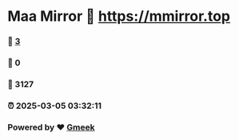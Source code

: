 # Maa Mirror :link: https://mmirror.top 
### :page_facing_up: [3](https://mmirror.top/tag.html) 
### :speech_balloon: 0 
### :hibiscus: 3127 
### :alarm_clock: 2025-03-05 03:32:11 
### Powered by :heart: [Gmeek](https://github.com/Meekdai/Gmeek)
